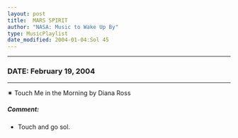 ```yaml
---
layout: post
title:  MARS SPIRIT
author: "NASA: Music to Wake Up By"
type: MusicPlaylist
date_modified: 2004-01-04:Sol 45
---
```


----
### DATE: February 19, 2004
----
✷ Touch Me in the Morning by Diana Ross

##### Comment:
* Touch and go sol.
